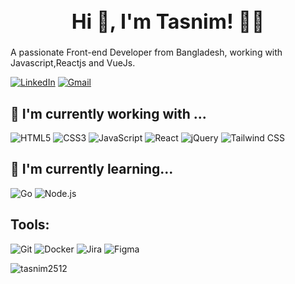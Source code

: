 <h1 align="center" style="font-size: 2rem;"> Hi 👋, I'm Tasnim! 👩‍💻</h1>

A passionate Front-end Developer from Bangladesh, working with Javascript,Reactjs and VueJs.

[![LinkedIn](https://img.shields.io/badge/LinkedIn-0077B5?style=for-the-badge&logo=linkedin&logoColor=white)](https://www.linkedin.com/in/tasnim-hossain-prapty-a1261a166/)
[![Gmail](https://img.shields.io/badge/Gmail-D14836?style=for-the-badge&logo=gmail&logoColor=white)](mailto:tasnimhossainnwu16@gmail.com)

## 🔧 I'm currently working with ...

![HTML5](https://img.shields.io/badge/HTML5-E34F26?style=for-the-badge&logo=html5&logoColor=white)
![CSS3](https://img.shields.io/badge/CSS3-1572B6?style=for-the-badge&logo=css3&logoColor=white)
![JavaScript](https://img.shields.io/badge/JavaScript-F7DF1E?style=for-the-badge&logo=javascript&logoColor=black)
![React](https://img.shields.io/badge/React-20232A?style=for-the-badge&logo=react&logoColor=61DAFB)
![jQuery](https://img.shields.io/badge/jQuery-0769AD?style=for-the-badge&logo=jquery&logoColor=white)
![Tailwind CSS](https://img.shields.io/badge/Tailwind_CSS-38B2AC?style=for-the-badge&logo=tailwind-css&logoColor=white)

## 🌱 I'm currently learning...
![Go](https://img.shields.io/badge/Go-00ADD8?style=for-the-badge&logo=go&logoColor=white)
![Node.js](https://img.shields.io/badge/Node.js-43853D?style=for-the-badge&logo=node-dot-js&logoColor=white)

## Tools:
![Git](https://img.shields.io/badge/git-F05032?style=for-the-badge&logo=git&logoColor=white)
![Docker](https://img.shields.io/badge/Docker-2496ED?style=for-the-badge&logo=docker&logoColor=white)
![Jira](https://img.shields.io/badge/Jira-0052CC?style=for-the-badge&logo=jira&logoColor=white)
![Figma](https://img.shields.io/badge/Figma-F24E1E?style=for-the-badge&logo=figma&logoColor=white)

<p><img align="left" src="https://github-readme-stats.vercel.app/api/top-langs?username=tasnim2512&show_icons=true&locale=en&layout=compact" alt="tasnim2512" /></p>
